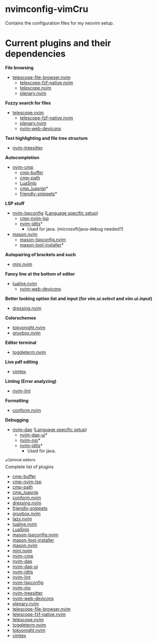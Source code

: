 # nvimconfig-vimCru

Contains the configuration files for my neovim setup.

# Current plugins and their dependencies

**File browsing**
- [telescope-file-browser.nvim](https://github.com/nvim-telescope/telescope-file-browser.nvim)
  - [telescope-fzf-native.nvim](https://github.com/nvim-telescope/telescope-fzf-native.nvim)
  - [telescope.nvim](https://github.com/nvim-telescope/telescope.nvim)
  - [plenary.nvim](https://github.com/nvim-lua/plenary.nvim)

**Fuzzy search for files**
- [telescope.nvim](https://github.com/nvim-telescope/telescope.nvim)
  - [telescope-fzf-native.nvim](https://github.com/nvim-telescope/telescope-fzf-native.nvim)
  - [plenary.nvim](https://github.com/nvim-lua/plenary.nvim)
  - [nvim-web-devicons](https://github.com/nvim-tree/nvim-web-devicons)

**Text highlighting and file tree structure**
- [nvim-treesitter](https://github.com/nvim-treesitter/nvim-treesitter)

**Autocompletion**
- [nvim-cmp](https://github.com/hrsh7th/nvim-cmp)
  - [cmp-buffer](https://github.com/hrsh7th/cmp-buffer)
  - [cmp-path](https://github.com/hrsh7th/cmp-path)
  - [LuaSnip](https://github.com/L3MON4D3/LuaSnip)
  - [cmp_luasnip](https://github.com/saadparwaiz1/cmp_luasnip)*
  - [friendly-snippets](https://github.com/rafamadriz/friendly-snippets)*

**LSP stuff**
- [nvim-lspconfig](https://github.com/neovim/nvim-lspconfig) ([Language specific setup](https://github.com/neovim/nvim-lspconfig/blob/master/doc/server_configurations.md))
  - [cmp-nvim-lsp](https://github.com/hrsh7th/cmp-nvim-lsp)
  - [nvim-jdtls](https://github.com/mfussenegger/nvim-jdtls)*
    - Used for java. (microsoft/java-debug needed?)
- [mason.nvim](https://github.com/williamboman/mason.nvim)
  - [mason-lspconfig.nvim](https://github.com/williamboman/mason-lspconfig.nvim)
  - [mason-tool-installer](https://github.com/WhoIsSethDaniel/mason-tool-installer.nvim)*

**Autopairing of brackets and such**
- [mini.nvim](https://github.com/echasnovski/mini.nvim)

**Fancy line at the bottom of editor**
- [lualine.nvim](https://github.com/nvim-lualine/lualine.nvim)
  - [nvim-web-devicons](https://github.com/nvim-tree/nvim-web-devicons)

**Better looking option list and input (for ***vim.ui.select*** and ***vim.ui.input***)**
- [dressing.nvim](https://github.com/stevearc/dressing.nvim)

**Colorschemes**
- [tokyonight.nvim](https://github.com/folke/tokyonight.nvim)
- [gruvbox.nvim](https://github.com/ellisonleao/gruvbox.nvim)

**Editor terminal**
- [toggleterm.nvim](https://github.com/akinsho/toggleterm.nvim)

**Live pdf editing**
- [vimtex](https://github.com/lervag/vimtex)

**Linting (Error analyzing)**
- [nvim-lint](https://github.com/mfussenegger/nvim-lint)

**Formatting**
- [conform.nvim](https://github.com/stevearc/conform.nvim)

**Debugging**
- [nvim-dap](https://github.com/mfussenegger/nvim-dap) ([Language specific setup](https://github.com/mfussenegger/nvim-dap/wiki/Debug-Adapter-installation))
  - [nvim-dap-ui](https://github.com/rcarriga/nvim-dap-ui)*
  - [nvim-nio](https://github.com/nvim-neotest/nvim-nio)*
  - [nvim-jdtls](https://github.com/mfussenegger/nvim-jdtls)*
    - Used for java.


\*<sup>Optional addons</sup>    
Complete list of plugins
- [cmp-buffer](https://github.com/hrsh7th/cmp-buffer)
- [cmp-nvim-lsp](https://github.com/hrsh7th/cmp-nvim-lsp)
- [cmp-path](https://github.com/hrsh7th/cmp-path)
- [cmp_luasnip](https://github.com/saadparwaiz1/cmp_luasnip)
- [conform.nvim](https://github.com/stevearc/conform.nvim)
- [dressing.nvim](https://github.com/stevearc/dressing.nvim)
- [friendly-snippets](https://github.com/rafamadriz/friendly-snippets)
- [gruvbox.nvim](https://github.com/ellisonleao/gruvbox.nvim)
- [lazy.nvim](https://github.com/folke/lazy.nvim)
- [lualine.nvim](https://github.com/nvim-lualine/lualine.nvim)
- [LuaSnip](https://github.com/L3MON4D3/LuaSnip)
- [mason-lspconfig.nvim](https://github.com/williamboman/mason-lspconfig.nvim)
- [mason-tool-installer](https://github.com/WhoIsSethDaniel/mason-tool-installer.nvim)
- [mason.nvim](https://github.com/williamboman/mason.nvim)
- [mini.nvim](https://github.com/echasnovski/mini.nvim)
- [nvim-cmp](https://github.com/hrsh7th/nvim-cmp)
- [nvim-dap](https://github.com/mfussenegger/nvim-dap)
- [nvim-dap-ui](https://github.com/rcarriga/nvim-dap-ui)
- [nvim-jdtls](https://github.com/mfussenegger/nvim-jdtls)
- [nvim-lint](https://github.com/mfussenegger/nvim-lint)
- [nvim-lspconfig](https://github.com/neovim/nvim-lspconfig)
- [nvim-nio](https://github.com/nvim-neotest/nvim-nio)
- [nvim-treesitter](https://github.com/nvim-treesitter/nvim-treesitter)
- [nvim-web-devicons](https://github.com/nvim-tree/nvim-web-devicons)
- [plenary.nvim](https://github.com/nvim-lua/plenary.nvim)
- [telescope-file-browser.nvim](https://github.com/nvim-telescope/telescope-file-browser.nvim)
- [telescope-fzf-native.nvim](https://github.com/nvim-telescope/telescope-fzf-native.nvim)
- [telescope.nvim](https://github.com/nvim-telescope/telescope.nvim)
- [toggleterm.nvim](https://github.com/akinsho/toggleterm.nvim)
- [tokyonight.nvim](https://github.com/folke/tokyonight.nvim)
- [vimtex](https://github.com/lervag/vimtex)
